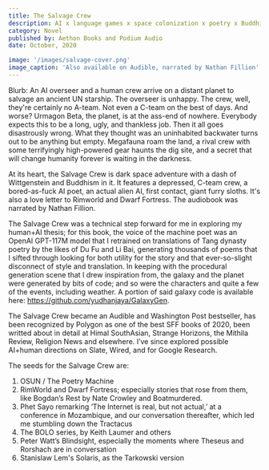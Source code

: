 ```yaml
---
title: The Salvage Crew
description: AI x language games x space colonization x poetry x Buddhism. 
category: Novel
published by: Aethon Books and Podium Audio
date: October, 2020

image: '/images/salvage-cover.png'
image_caption: 'Also available on Audible, narrated by Nathan Fillion'
---
```


Blurb: An AI overseer and a human crew arrive on a distant planet to salvage an ancient UN starship. The overseer is unhappy. The crew, well, they're certainly no A-team. Not even a C-team on the best of days. And worse? Urmagon Beta, the planet, is at the ass-end of nowhere. Everybody expects this to be a long, ugly, and thankless job. Then it all goes disastrously wrong. What they thought was an uninhabited backwater turns out to be anything but empty. Megafauna roam the land, a rival crew with some terrifyingly high-powered gear haunts the dig site, and a secret that will change humanity forever is waiting in the darkness. 

At its heart, the Salvage Crew is dark space adventure with a dash of Wittgenstein and Buddhism in it. It features a depressed, C-team crew, a bored-as-fuck AI poet, an actual alien AI, first contact, giant furry sloths. It's also a love letter to Rimworld and Dwarf Fortress. The audiobook was narrated by Nathan Fillion.

The Salvage Crew was a technical step forward for me in exploring my human+AI thesis; for this book, the voice of the machine poet was an OpenAI GPT-117M model that I retrained on translations of Tang dynasty poetry by the likes of Du Fu and Li Bai, generating thousands of poems that I sifted through looking for both utility for the story and that ever-so-slight disconnect of style and translation. In keeping with the procedural generation scene that I drew inspiration from, the galaxy and the planet were generated by bits of code; and so were the characters and quite a few of the events, including weather. A portion of said galaxy code is available here: https://github.com/yudhanjaya/GalaxyGen.

The Salvage Crew became an Audible and Washington Post bestseller, has been recognized by Polygon as one of the best SFF books of 2020, been writted about in detail at Himal SouthAsian, Strange Horizons, the Mithila Review, Religion News and elsewhere. I’ve since explored possible AI+human directions on Slate, Wired, and for Google Research.


The seeds for the Salvage Crew are:

1. OSUN / The Poetry Machine
2. RimWorld and Dwarf Fortress; especially stories that rose from them, like Bogdan’s Rest by Nate Crowley and Boatmurdered.
3. Phet Sayo remarking ‘The Internet is real, but not actual,’ at a conference in Mozambique, and our conversation thereafter, which led me stumbling down the Tractacus
4. The BOLO series, by Keith Laumer and others
5. Peter Watt’s Blindsight, especially the moments where Theseus and Rorshach are in conversation
6. Stanislaw Lem's Solaris, as the Tarkowski version 
